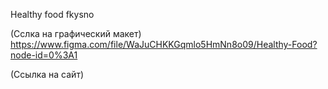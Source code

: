 Healthy food fkysno

(Сслка на графический макет)
https://www.figma.com/file/WaJuCHKKGqmlo5HmNn8o09/Healthy-Food?node-id=0%3A1

(Ссылка на сайт)
